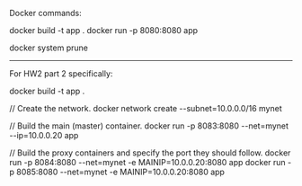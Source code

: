 Docker commands:

docker build -t app .
docker run -p 8080:8080 app

docker system prune

-----------------------

For HW2 part 2 specifically:

docker build -t app .

// Create the network.
docker network create --subnet=10.0.0.0/16 mynet

// Build the main (master) container.
docker run -p 8083:8080 --net=mynet --ip=10.0.0.20 app

// Build the proxy containers and specify the port they should follow.
docker run -p 8084:8080 --net=mynet -e MAINIP=10.0.0.20:8080 app
docker run -p 8085:8080 --net=mynet -e MAINIP=10.0.0.20:8080 app
